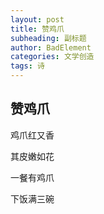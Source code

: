 ```yaml
---
layout: post
title: 赞鸡爪
subheading: 副标题
author: BadElement
categories: 文学创造
tags: 诗
---
```


## 赞鸡爪

鸡爪红又香

其皮嫩如花

一餐有鸡爪

下饭满三碗